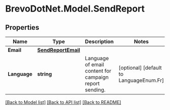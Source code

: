 # BrevoDotNet.Model.SendReport

## Properties

Name | Type | Description | Notes
------------ | ------------- | ------------- | -------------
**Email** | [**SendReportEmail**](SendReportEmail.md) |  | 
**Language** | **string** | Language of email content for campaign report sending. | [optional] [default to LanguageEnum.Fr]

[[Back to Model list]](../../README.md#documentation-for-models) [[Back to API list]](../../README.md#documentation-for-api-endpoints) [[Back to README]](../../README.md)

